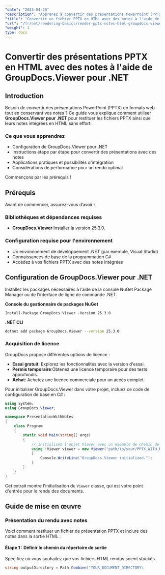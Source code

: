 ```yaml
---
"date": "2025-04-25"
"description": "Apprenez à convertir des présentations PowerPoint (PPTX) avec annotations en formats HTML optimisés pour le Web grâce à GroupDocs.Viewer pour .NET. Simplifiez votre flux de travail grâce à des étapes détaillées et des bonnes pratiques."
"title": "Convertir un fichier PPTX en HTML avec des notes à l'aide de GroupDocs.Viewer pour .NET"
"url": "/fr/net/rendering-basics/render-pptx-notes-html-groupdocs-viewer-net/"
"weight": 1
type: docs
---
```

# Convertir des présentations PPTX en HTML avec des notes à l'aide de GroupDocs.Viewer pour .NET

## Introduction

Besoin de convertir des présentations PowerPoint (PPTX) en formats web tout en conservant vos notes ? Ce guide vous explique comment utiliser **GroupDocs.Viewer pour .NET** pour restituer les fichiers PPTX ainsi que leurs notes intégrées en HTML sans effort.

### Ce que vous apprendrez
- Configuration de GroupDocs.Viewer pour .NET
- Instructions étape par étape pour convertir des présentations avec des notes
- Applications pratiques et possibilités d'intégration
- Considérations de performance pour un rendu optimal

Commençons par les prérequis !

## Prérequis

Avant de commencer, assurez-vous d’avoir :

### Bibliothèques et dépendances requises
- **GroupDocs.Viewer**:Installer la version 25.3.0.

### Configuration requise pour l'environnement
- Un environnement de développement .NET (par exemple, Visual Studio)
- Connaissances de base de la programmation C#
- Accédez à vos fichiers PPTX avec des notes intégrées

## Configuration de GroupDocs.Viewer pour .NET

Installez les packages nécessaires à l’aide de la console NuGet Package Manager ou de l’interface de ligne de commande .NET.

**Console du gestionnaire de packages NuGet**
```shell
Install-Package GroupDocs.Viewer -Version 25.3.0
```

**.NET CLI**
```bash
dotnet add package GroupDocs.Viewer --version 25.3.0
```

### Acquisition de licence
GroupDocs propose différentes options de licence :
- **Essai gratuit**: Explorez les fonctionnalités avec la version d'essai.
- **Permis temporaire**:Obtenez une licence temporaire pour des tests approfondis.
- **Achat**: Achetez une licence commerciale pour un accès complet.

Pour initialiser GroupDocs.Viewer dans votre projet, incluez ce code de configuration de base en C# :

```csharp
using System;
using GroupDocs.Viewer;

namespace PresentationWithNotes
{
    class Program
    {
        static void Main(string[] args)
        {
            // Initialisez l'objet Viewer avec un exemple de chemin de document PPTX.
            using (Viewer viewer = new Viewer("path/to/your/PPTX_WITH_NOTES.pptx"))
            {
                Console.WriteLine("GroupDocs.Viewer initialized.");
            }
        }
    }
}
```

Cet extrait montre l'initialisation du `Viewer` classe, qui est votre point d'entrée pour le rendu des documents.

## Guide de mise en œuvre

### Présentation du rendu avec notes

Voici comment restituer un fichier de présentation PPTX et inclure des notes dans la sortie HTML :

#### Étape 1 : Définir le chemin du répertoire de sortie

Spécifiez où vous souhaitez que vos fichiers HTML rendus soient stockés.

```csharp
string outputDirectory = Path.Combine("YOUR_DOCUMENT_DIRECTORY\